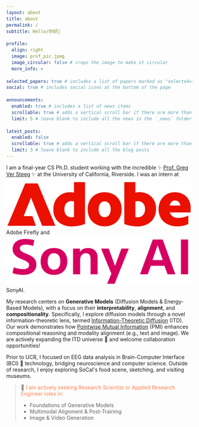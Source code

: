 ```yaml
---
layout: about
title: about
permalink: /
subtitle: Hello/你好👋

profile:
  align: right
  image: prof_pic.jpeg
  image_circular: false # crops the image to make it circular
  more_info: >

selected_papers: true # includes a list of papers marked as "selected={true}"
social: true # includes social icons at the bottom of the page

announcements:
  enabled: true # includes a list of news items
  scrollable: true # adds a vertical scroll bar if there are more than 3 news items
  limit: 5 # leave blank to include all the news in the `_news` folder

latest_posts:
  enabled: false
  scrollable: true # adds a vertical scroll bar if there are more than 3 new posts items
  limit: 3 # leave blank to include all the blog posts
---
```


I am a final-year CS Ph.D. student working with the incredible ✨ [Prof. Greg Ver Steeg](https://profiles.ucr.edu/app/home/profile/gregoryv) ✨ at the University of California, Riverside. I was an intern at <img src="/assets/icons/adobe_logo.png" alt="Adobe" class="icon"> Adobe Firefly and <img src="/assets/icons/sonyai_logo.png" alt="Sony AI" class="icon"> SonyAI. 

My research centers on **Generative Models** (Diffusion Models & Energy-Based Models), with a focus on their **interpretability**, **alignment**, and **compositionality**. Specifically, I explore diffusion models through a novel information-theoretic lens, termed [Information-Theoretic Diffusion](https://arxiv.org/abs/2302.03792) (ITD). Our work demonstrates how [Pointwise Mutual Information](https://arxiv.org/abs/2310.07972) (PMI) enhances compositional reasoning and modality alignment (e.g., text and image). We are actively expanding the ITD universe 🌌 and welcome collaboration opportunities! 

Prior to UCR, I focused on EEG data analysis in Brain-Computer Interface (BCI) 🧠 technology, bridging neuroscience and computer science. Outside of research, I enjoy exploring SoCal's food scene, sketching, and visiting museums.

> 💼 <span style="color:coral">I am actively seeking Research Scientist or Applied Research Engineer roles in: <span>
> - Foundations of Generative Models
> - Multimodal Alignment & Post-Training
> - Image & Video Generation
